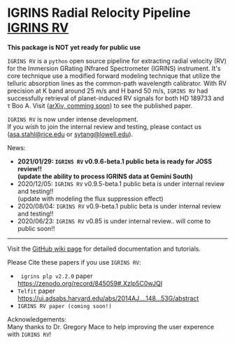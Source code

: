 # IGRINS Radial Relocity Pipeline [IGRINS RV](https://github.com/shihyuntang/igrins_rv)

**This package is NOT yet ready for public use**

``IGRINS RV`` is a ``python`` open source pipeline for extracting radial velocity (RV) for the Immersion GRating INfrared Spectrometer (IGRINS) instrument. It's core technique use a modified forward modeling technique that utilize the telluric absorption lines as the common-path wavelength calibrator. With RV precision at K band around 25 m/s and H band 50 m/s, ``IGRINS RV`` had successfully retrieval of planet-induced RV signals for both HD 189733 and &tau; Boo A. Visit ([arXiv, comming soon]()) to see the published paper.

``IGRINS RV`` is now under intense development. \
If you wish to join the internal review and testing, please contact us (asa.stahl@rice.edu or sytang@lowell.edu).

News:
* **2021/01/29: `IGRINS RV` v0.9.6-beta.1 public beta is ready for JOSS review!!\
(update the ability to process IGRINS data at Gemini South)**
* 2020/12/05: `IGRINS RV` v0.9.5-beta.1 public beta is under internal review and testing!!\
(update with modeling the flux suppression effect)
* 2020/08/04: `IGRINS RV` v0.9-beta.1 public beta is under internal review and testing!!
* 2020/06/23: `IGRINS RV` v0.85 is under internal review.. will come to public soon!!

***
Visit the [GitHub wiki page](https://github.com/shihyuntang/igrins_rv/wiki) for detailed documentation and tutorials.

Please Cite these papers if you use ``IGRINS RV``:
* `` igrins plp v2.2.0`` paper https://zenodo.org/record/845059#.Xzlp5C0wJQI
* ``Telfit`` paper https://ui.adsabs.harvard.edu/abs/2014AJ....148...53G/abstract
* ``IGRINS RV paper (coming soon!)``

Acknowledgements:\
Many thanks to Dr. Gregory Mace to help improving the user experence with `IGRINS RV`!
